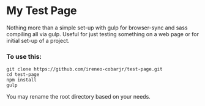 # My Test Page
Nothing more than a simple set-up with gulp for browser-sync and sass compiling all via gulp. Useful for just testing something on a web page or for initial set-up of a project.

### To use this:
```
git clone https://github.com/ireneo-cobarjr/test-page.git
cd test-page
npm install
gulp
```
You may rename the root directory based on your needs.

